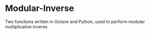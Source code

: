 # Modular-Inverse
Two functions written in Octave and Python, used to perform modular multiplicative inverse.
